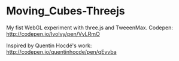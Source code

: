 # Moving_Cubes-Threejs

My fist WebGL experiment with three.js and TweeenMax.
Codepen: http://codepen.io/Ivolvy/pen/VvLRmO

Inspired by Quentin Hocdé's work: http://codepen.io/quentinhocde/pen/qEvvba